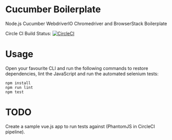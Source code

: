 # Cucumber Boilerplate

Node.js Cucumber WebdriverIO Chromedriver and BrowserStack Boilerplate

Circle CI Build Status: [![CircleCI](https://circleci.com/gh/miroslawmajka/cucumber-boilerplate.svg?style=svg)](https://circleci.com/gh/miroslawmajka/cucumber-boilerplate)

# Usage

Open your favourite CLI and run the following commands to restore dependencies, lint the JavaScript and run the automated selenium tests:
```
npm install
npm run lint
npm test
```

# TODO

Create a sample vue.js app to run tests against (PhantomJS in CircleCI pipeline).
